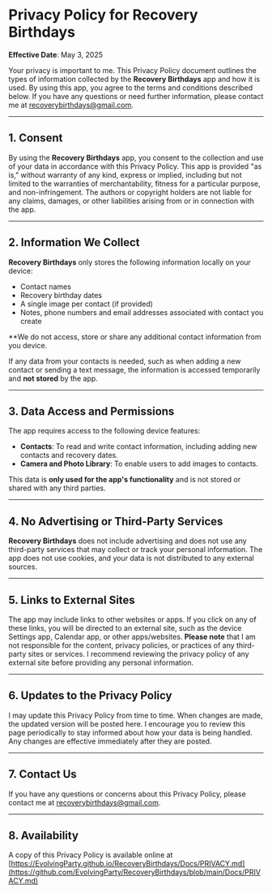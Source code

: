 # Privacy Policy for Recovery Birthdays

**Effective Date**: May 3, 2025

Your privacy is important to me. This Privacy Policy document outlines the types of information collected by the **Recovery Birthdays** app and how it is used. By using this app, you agree to the terms and conditions described below. If you have any questions or need further information, please contact me at [recoverybirthdays@gmail.com](mailto:recoverybirthdays@gmail.com).

---

## **1. Consent**

By using the **Recovery Birthdays** app, you consent to the collection and use of your data in accordance with this Privacy Policy. This app is provided "as is," without warranty of any kind, express or implied, including but not limited to the warranties of merchantability, fitness for a particular purpose, and non-infringement. The authors or copyright holders are not liable for any claims, damages, or other liabilities arising from or in connection with the app.

---

## **2. Information We Collect**

**Recovery Birthdays** only stores the following information locally on your device:
- Contact names
- Recovery birthday dates
- A single image per contact (if provided)
- Notes, phone numbers and email addresses associated with contact you create

**We do not access, store or share any additional contact information from you device. 

If any data from your contacts is needed, such as when adding a new contact or sending a text message, the information is accessed temporarily and **not stored** by the app.

---

## **3. Data Access and Permissions**

The app requires access to the following device features:
- **Contacts**: To read and write contact information, including adding new contacts and recovery dates.
- **Camera and Photo Library**: To enable users to add images to contacts.

This data is **only used for the app's functionality** and is not stored or shared with any third parties.

---

## **4. No Advertising or Third-Party Services**

**Recovery Birthdays** does not include advertising and does not use any third-party services that may collect or track your personal information. The app does not use cookies, and your data is not distributed to any external sources.

---

## **5. Links to External Sites**

The app may include links to other websites or apps. If you click on any of these links, you will be directed to an external site, such as the device Settings app, Calendar app, or other apps/websites. **Please note** that I am not responsible for the content, privacy policies, or practices of any third-party sites or services. I recommend reviewing the privacy policy of any external site before providing any personal information.

---

## **6. Updates to the Privacy Policy**

I may update this Privacy Policy from time to time. When changes are made, the updated version will be posted here. I encourage you to review this page periodically to stay informed about how your data is being handled. Any changes are effective immediately after they are posted.

---

## **7. Contact Us**

If you have any questions or concerns about this Privacy Policy, please contact me at [recoverybirthdays@gmail.com](mailto:recoverybirthdays@gmail.com).

---

## **8. Availability**

A copy of this Privacy Policy is available online at [https://EvolvingParty.github.io/RecoveryBirthdays/Docs/PRIVACY.md](https://github.com/EvolvingParty/RecoveryBirthdays/blob/main/Docs/PRIVACY.md)
